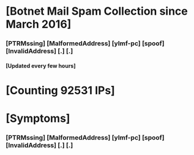 # [Botnet Mail Spam Collection since March 2016]
### [PTRMssing] [MalformedAddress] [ylmf-pc] [spoof] [InvalidAddress] [.] [.]
#### [Updated every few hours]

# [Counting 92531 IPs]

# [Symptoms] 
###   [PTRMssing] [MalformedAddress] [ylmf-pc] [spoof] [InvalidAddress] [.] [.]
